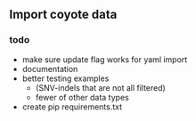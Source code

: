 ## Import coyote data

### todo
* make sure update flag works for yaml import
* documentation
* better testing examples 
  * (SNV-indels that are not all filtered)
  * fewer of other data types
* create pip requirements.txt

	
